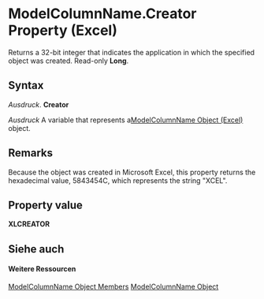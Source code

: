 
# ModelColumnName.Creator Property (Excel)

Returns a 32-bit integer that indicates the application in which the specified object was created. Read-only  **Long**.


## Syntax

 _Ausdruck_. **Creator**

 _Ausdruck_ A variable that represents a[ModelColumnName Object (Excel)](63a5eefe-b54d-0075-c116-8a752c881834.md) object.


## Remarks

Because the object was created in Microsoft Excel, this property returns the hexadecimal value, 5843454C, which represents the string "XCEL".


## Property value

 **XLCREATOR**


## Siehe auch


#### Weitere Ressourcen


[ModelColumnName Object Members](http://msdn.microsoft.com/library/b27889a8-4ed3-d060-7e29-83cbd58a6124%28Office.15%29.aspx)
[ModelColumnName Object](63a5eefe-b54d-0075-c116-8a752c881834.md)